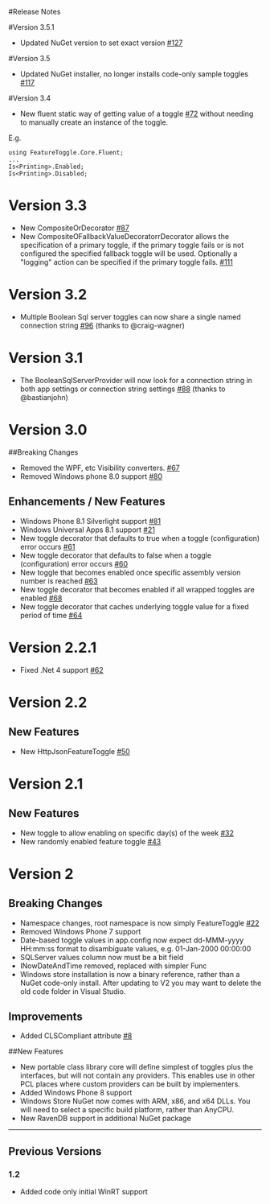 #Release Notes 

#Version 3.5.1

* Updated NuGet version to set exact version [#127](https://github.com/jason-roberts/FeatureToggle/issues/127)

#Version 3.5

* Updated NuGet installer, no longer installs code-only sample toggles [#117](https://github.com/jason-roberts/FeatureToggle/issues/117)

#Version 3.4

* New fluent static way of getting value of a toggle [#72](https://github.com/jason-roberts/FeatureToggle/issues/72) without needing to manually create an instance of the toggle.

E.g. 
```
using FeatureToggle.Core.Fluent;
...
Is<Printing>.Enabled;
Is<Printing>.Disabled;
```

# Version 3.3

* New CompositeOrDecorator [#87](https://github.com/jason-roberts/FeatureToggle/issues/87)
* New CompositeOFallbackValueDecoratorrDecorator allows the specification of a primary toggle, if the primary toggle fails or is not configured the specified fallback toggle will be used. Optionally a "logging" action can be specified if the primary toggle fails. [#111](https://github.com/jason-roberts/FeatureToggle/issues/111)

# Version 3.2

* Multiple Boolean Sql server toggles can now share a single <connectionStrings> named connection string [#96](https://github.com/jason-roberts/FeatureToggle/issues/96) (thanks to @craig-wagner)

# Version 3.1

* The BooleanSqlServerProvider will now look for a connection string in both app settings or connection string settings [#88](https://github.com/jason-roberts/FeatureToggle/pull/88) (thanks to @bastianjohn)

# Version 3.0

##Breaking Changes

* Removed the WPF, etc Visibility converters. [#67](https://github.com/jason-roberts/FeatureToggle/issues/67)
* Removed Windows phone 8.0 support [#80](https://github.com/jason-roberts/FeatureToggle/issues/80)

## Enhancements / New Features

* Windows Phone 8.1 Silverlight support [#81](https://github.com/jason-roberts/FeatureToggle/issues/81)
* Windows Universal Apps 8.1 support [#21](https://github.com/jason-roberts/FeatureToggle/issues/21)
* New toggle decorator that defaults to true when a toggle (configuration) error occurs [#61](https://github.com/jason-roberts/FeatureToggle/issues/61)
* New toggle decorator that defaults to false when a toggle (configuration) error occurs [#60](https://github.com/jason-roberts/FeatureToggle/issues/60)
* New toggle that becomes enabled once specific assembly version number is reached [#63](https://github.com/jason-roberts/FeatureToggle/issues/63)
* New toggle decorator that becomes enabled if all wrapped toggles are enabled [#68](https://github.com/jason-roberts/FeatureToggle/issues/68)
* New toggle decorator that caches underlying toggle value for a fixed period of time [#64](https://github.com/jason-roberts/FeatureToggle/issues/64)


# Version 2.2.1

* Fixed .Net 4 support [#62](https://github.com/jason-roberts/FeatureToggle/issues/62)

# Version 2.2

## New Features

* New HttpJsonFeatureToggle [#50](https://github.com/jason-roberts/FeatureToggle/issues/50)

# Version 2.1

## New Features

* New toggle to allow enabling on specific day(s) of the week [#32](https://github.com/jason-roberts/FeatureToggle/issues/32)
* New randomly enabled feature toggle [#43](https://github.com/jason-roberts/FeatureToggle/issues/43)

# Version 2

## Breaking Changes

* Namespace changes, root namespace is now simply FeatureToggle [#22](https://github.com/jason-roberts/FeatureToggle/issues/22)
* Removed Windows Phone 7 support
* Date-based toggle values in app.config now expect dd-MMM-yyyy HH:mm:ss format to disambiguate values, e.g. 01-Jan-2000 00:00:00
* SQLServer values column now must be a bit field
* INowDateAndTime removed, replaced with simpler Func<DateTime>
* Windows store installation is now a binary reference, rather than a NuGet code-only install. After updating to V2 you may want to delete the old code folder in Visual Studio.

## Improvements

* Added CLSCompliant attribute [#8](https://github.com/jason-roberts/FeatureToggle/pull/8)



##New Features

* New portable class library core will define simplest of toggles plus the interfaces, but will not contain any providers. This enables use in other PCL places where custom providers can be built by implementers. 
* Added Windows Phone 8 support
* Windows Store NuGet now comes with ARM, x86, and x64 DLLs. You will need to select a specific build platform, rather than AnyCPU.
* New RavenDB support in additional NuGet package


-------------------------------------------------

## Previous Versions

### 1.2

* Added code only initial WinRT support